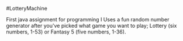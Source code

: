 #LotteryMachine

First java assignment for programming I
Uses a fun random number generator after
you've picked what game you want to play;
Lottery (six numbers, 1-53) or
Fantasy 5 (five numbers, 1-36).